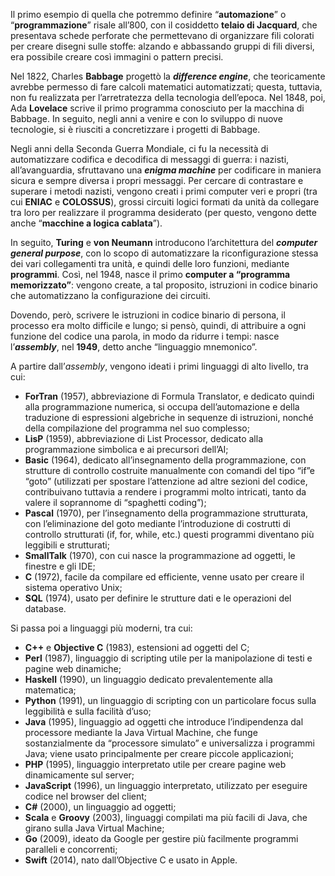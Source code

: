 Il primo esempio di quella che potremmo definire “**automazione**” o “**programmazione**” risale all’800, con il cosiddetto **telaio di Jacquard**, che presentava schede perforate che permettevano di organizzare fili colorati per creare disegni sulle stoffe: alzando e abbassando gruppi di fili diversi, era possibile creare così immagini o pattern precisi.

Nel 1822, Charles **Babbage** progettò la ***difference engine***, che teoricamente avrebbe permesso di fare calcoli matematici automatizzati; questa, tuttavia, non fu realizzata per l’arretratezza della tecnologia dell’epoca. Nel 1848, poi, Ada **Lovelace** scrive il primo programma conosciuto per la macchina di Babbage. In seguito, negli anni a venire e con lo sviluppo di nuove tecnologie, si è riusciti a concretizzare i progetti di Babbage.

Negli anni della Seconda Guerra Mondiale, ci fu la necessità di automatizzare codifica e decodifica di messaggi di guerra: i nazisti, all’avanguardia, sfruttavano una ***enigma machine*** per codificare in maniera sicura e sempre diversa i propri messaggi. Per cercare di contrastare e superare i metodi nazisti, vengono creati i primi computer veri e propri (tra cui **ENIAC** e **COLOSSUS**), grossi circuiti logici formati da unità da collegare tra loro per realizzare il programma desiderato (per questo, vengono dette anche “**macchine a logica cablata**”).

In seguito, **Turing** e **von Neumann** introducono l’architettura del ***computer general purpose***, con lo scopo di automatizzare la riconfigurazione stessa dei vari collegamenti tra unità, e quindi delle loro funzioni, mediante **programmi**. Così, nel 1948, nasce il primo **computer a “programma memorizzato”**: vengono create, a tal proposito, istruzioni in codice binario che automatizzano la configurazione dei circuiti.

Dovendo, però, scrivere le istruzioni in codice binario di persona, il processo era molto difficile e lungo; si pensò, quindi, di attribuire a ogni funzione del codice una parola, in modo da ridurre i tempi: nasce l’***assembly***, nel **1949**, detto anche “linguaggio mnemonico”.

A partire dall’*assembly*, vengono ideati i primi linguaggi di alto livello, tra cui:
- **ForTran** (1957), abbreviazione di Formula Translator, e dedicato quindi alla programmazione numerica, si occupa dell’automazione e della traduzione di espressioni algebriche in sequenze di istruzioni, nonché della compilazione del programma nel suo complesso; 
- **LisP** (1959), abbreviazione di List Processor, dedicato alla programmazione simbolica e ai precursori dell’AI;
- **Basic** (1964), dedicato all’insegnamento della programmazione, con strutture di controllo costruite manualmente con comandi del tipo “if”e “goto” (utilizzati per spostare l’attenzione ad altre sezioni del codice, contribuivano tuttavia a rendere i programmi molto intricati, tanto da valere il soprannome di “spaghetti coding”); 
- **Pascal** (1970), per l’insegnamento della programmazione strutturata, con l’eliminazione del goto mediante l’introduzione di costrutti di controllo strutturati (if, for, while, etc.) questi programmi diventano più leggibili e strutturati;
- **SmallTalk** (1970), con cui nasce la programmazione ad oggetti, le finestre e gli IDE;
- **C** (1972), facile da compilare ed efficiente, venne usato per creare il sistema operativo Unix;
- **SQL** (1974), usato per definire le strutture dati e le operazioni del database.

Si passa poi a linguaggi più moderni, tra cui:
- **C++** e **Objective C** (1983), estensioni ad oggetti del C;
- **Perl** (1987), linguaggio di scripting utile per la manipolazione di testi e pagine web dinamiche;
- **Haskell** (1990), un linguaggio dedicato prevalentemente alla matematica;
- **Python** (1991), un linguaggio di scripting con un particolare focus sulla leggibilità e sulla facilità d’uso;
- **Java** (1995), linguaggio ad oggetti che introduce l’indipendenza dal processore mediante la Java Virtual Machine, che funge sostanzialmente da “processore simulato” e universalizza i programmi Java; viene usato principalmente per creare piccole applicazioni; 
- **PHP** (1995), linguaggio interpretato utile per creare pagine web dinamicamente sul server;
- **JavaScript** (1996), un linguaggio interpretato, utilizzato per eseguire codice nel browser del client; 
- **C#** (2000), un linguaggio ad oggetti;
- **Scala** e **Groovy** (2003), linguaggi compilati ma più facili di Java, che girano sulla Java Virtual Machine; 
- **Go** (2009), ideato da Google per gestire più facilmente programmi paralleli e concorrenti;
- **Swift** (2014), nato dall’Objective C e usato in Apple.